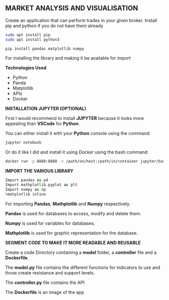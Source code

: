 ## MARKET ANALYSIS AND VISUALISATION

 Create an application that can perform trades in your given broker.
Install pip and python if you do not have them already
```bash
sudo apt install pip
sudo apt install python3
```
 ```bash
pip install pandas matplotlib numpy
```

For installing the library and making it be available for import

__Technologies Used__

- Python
- Panda
- Matplotlib
- APIs
- Docker

__INSTALLATION JUPYTER (OPTIONAL)__

First I would recommend to install __JUPYTER__ because it looks more appealing than __VSCode__ for __Python__.

You can either install it with your __Python__ console using the command:

```python
jupyter notebook
```

Or do it like I did and install it using *Docker* using the bash command:

```bash
docker run -p 8888:8888 -v /path/on/host:/path/in/container jupyter/base-notebook
```

__IMPORT THE VARIOUS LIBRARY__ 

```python
Import pandas as pd
Import mathplotlib.pyplot as plt
Import numpy as np
%matplotlib inline
```

For importing __Pandas__, __Mathplotlib__ and __Numpy__ respectively.

__Pandas__ is used for databases to access, modify and delete them.

__Numpy__ is used for variables for databases.

__Mathplotlib__ is used for graphic representation for the database.

__SEGMENT CODE TO MAKE IT MORE READABLE AND REUSABLE__

Create a code Directory containing a __model__ folder, a __controller__ file and a __Dockerfile__.

The __model.py__ file contains the different functions for indicators to use and those create resistance and support levels.

The __controller.py__ file contains the API

The __Dockerfile__ is an image of the app
